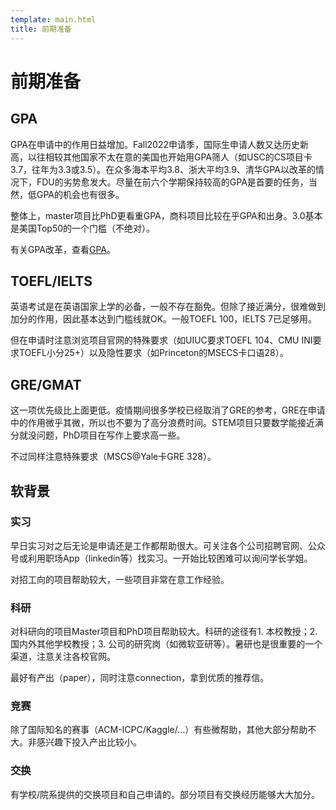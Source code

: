 ```yaml
---
template: main.html
title: 前期准备
---
```


# 前期准备
## GPA
GPA在申请中的作用日益增加。Fall2022申请季，国际生申请人数又达历史新高，以往相较其他国家不太在意的美国也开始用GPA筛人（如USC的CS项目卡3.7，往年为3.3或3.5）。在众多海本平均3.8、浙大平均3.9、清华GPA以改革的情况下，FDU的劣势愈发大。尽量在前六个学期保持较高的GPA是首要的任务，当然，低GPA的机会也有很多。

整体上，master项目比PhD更看重GPA，商科项目比较在乎GPA和出身。3.0基本是美国Top50的一个门槛（不绝对）。

有关GPA改革，查看[GPA](../GPA/index.md)。

## TOEFL/IELTS
英语考试是在英语国家上学的必备，一般不存在豁免。但除了接近满分，很难做到加分的作用，因此基本达到门槛线就OK。一般TOEFL 100，IELTS 7已足够用。

但在申请时注意浏览项目官网的特殊要求（如UIUC要求TOEFL 104、CMU INI要求TOEFL小分25+）以及隐性要求（如Princeton的MSECS卡口语28）。

## GRE/GMAT
这一项优先级比上面更低。疫情期间很多学校已经取消了GRE的参考，GRE在申请中的作用微乎其微，所以也不要为了高分浪费时间。STEM项目只要数学能接近满分就没问题，PhD项目在写作上要求高一些。

不过同样注意特殊要求（MSCS@Yale卡GRE 328）。

## 软背景
### 实习
早日实习对之后无论是申请还是工作都帮助很大。可关注各个公司招聘官网、公众号或利用职场App（linkedin等）找实习。一开始比较困难可以询问学长学姐。

对招工向的项目帮助较大，一些项目非常在意工作经验。

### 科研
对科研向的项目Master项目和PhD项目帮助较大。科研的途径有1. 本校教授；2. 国内外其他学校教授；3. 公司的研究岗（如微软亚研等）。暑研也是很重要的一个渠道，注意关注各校官网。

最好有产出（paper），同时注意connection，拿到优质的推荐信。

### 竞赛
除了国际知名的赛事（ACM-ICPC/Kaggle/...）有些微帮助，其他大部分帮助不大。非感兴趣下投入产出比较小。

### 交换
有学校/院系提供的交换项目和自己申请的。部分项目有交换经历能够大大加分。
